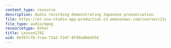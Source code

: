 ```yaml
---
content_type: resource
description: Audio recording demonstrating Japanese pronunciation.
file: https://ol-ocw-studio-app-production.s3.amazonaws.com/courses/21g-504-japanese-iv-spring-2009/0ef67c7b7caa72a2f2df8fd9adb6e55d_Lesson17A2.mp3
file_type: audio/mpeg
resourcetype: Other
title: Lesson17A2
uid: 0ef67c7b-7caa-72a2-f2df-8fd9adb6e55d
---
```

